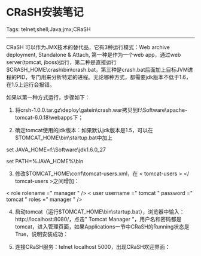 # CRaSH安装笔记
Tags: telnet;shell;Java;jmx;CRaSH

------

CRaSH 可以作为JMX技术的替代品，它有3种运行模式：Web archive deployment, Standalone & Attach, 第一种是作为一个web app，通过web server(tomcat, jboss)运行，第二种是直接运行$CRASH_HOME\crash\bin\crash.bat，第三种是crash.bat后面加上目标JVM进程的PID，专门用来分析特定的进程。无论哪种方式，都需要jdk版本不低于1.6，在1.5上运行会报错。

 

如果以第一种方式运行，步骤如下：

1. 将crsh-1.0.0.tar.gz\deploy\gatein\crash.war拷贝到f:\Software\apache-tomcat-6.0.18\webapps下；

 

2. 确定tomcat使用的jdk版本：如果默认jdk版本是1.5，可以在$TOMCAT_HOME\bin\startup.bat中加上

  set JAVA_HOME=f:\Software\jdk1.6.0_27

  set PATH=%JAVA_HOME%\bin

 

3. 修改$TOMCAT_HOME\conf\tomcat-users.xml，在 < tomcat-users > </ tomcat-users >之间增加： 

  < role rolename =" manager " /> 
   < user username =" tomcat " password =" tomcat " roles =" manager " /> 


 

4. 启动tomcat（运行$TOMCAT_HOME\bin\startup.bat），浏览器中输入：http://localhost:8080/，点击" Tomcat Manager "，用户名和密码都是tomcat，进入管理页面，如果Applications一节中CRaSH的Running状态是True，说明安装成功：

 

 

5. 连接CRaSH服务：telnet localhost 5000，出现CRaSH欢迎界面：